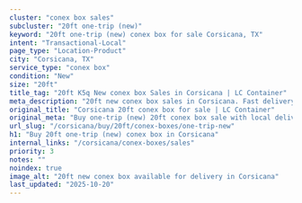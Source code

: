 ```yaml
---
cluster: "conex box sales"
subcluster: "20ft one-trip (new)"
keyword: "20ft one-trip (new) conex box for sale Corsicana, TX"
intent: "Transactional-Local"
page_type: "Location-Product"
city: "Corsicana, TX"
service_type: "conex box"
condition: "New"
size: "20ft"
title_tag: "20ft K5q New conex box Sales in Corsicana | LC Container"
meta_description: "20ft new conex box sales in Corsicana. Fast delivery, competitive pricing. Serving conex boxes area. Quote ID: 18Q. Call (214) 524-4168 for your free quote today."
original_title: "Corsicana 20ft conex box for sale | LC Container"
original_meta: "Buy one-trip (new) 20ft conex box sale with local delivery in Corsicana, TX. LC Container — local Since 2003. Request a fast quote today."
url_slug: "/corsicana/buy/20ft/conex-boxes/one-trip-new"
h1: "Buy 20ft one-trip (new) conex box in Corsicana"
internal_links: "/corsicana/conex-boxes/sales"
priority: 3
notes: ""
noindex: true
image_alt: "20ft new conex box available for delivery in Corsicana"
last_updated: "2025-10-20"
---
```


<!-- TODO: Add unique city/inventory copy, images, and internal links here. -->
